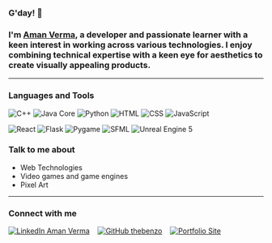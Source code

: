 ### G'day! 👋
### I'm [Aman Verma](https://drive.google.com/file/d/1Rh195otWZTKvbSSptQpoTWPYtKRxQLUE/view?usp=drive_link), a developer and passionate learner with a keen interest in working across various technologies. I enjoy combining technical expertise with a keen eye for aesthetics to create visually appealing products.

---
### Languages and Tools
![C++](https://img.shields.io/badge/C++-%2300599C.svg?style=for-the-badge)
![Java Core](https://img.shields.io/badge/Java_Core-%2300599C.svg?style=for-the-badge)
![Python](https://img.shields.io/badge/Python-%2300599C.svg?style=for-the-badge)
![HTML](https://img.shields.io/badge/HTML-%2300599C.svg?style=for-the-badge)
![CSS](https://img.shields.io/badge/CSS-%2300599C.svg?style=for-the-badge)
![JavaScript](https://img.shields.io/badge/JavaScript-%2300599C.svg?style=for-the-badge)

![React](https://img.shields.io/badge/React-%23316131.svg?style=for-the-badge)
![Flask](https://img.shields.io/badge/Flask-%23316131.svg?style=for-the-badge)
![Pygame](https://img.shields.io/badge/Pygame-%23316131.svg?style=for-the-badge)
![SFML](https://img.shields.io/badge/SFML-%23316131.svg?style=for-the-badge)
![Unreal Engine 5](https://img.shields.io/badge/Unreal_Engine_5-%23316131.svg?style=for-the-badge)

### Talk to me about
- Web Technologies
- Video games and game engines
- Pixel Art

---
### Connect with me
[![LinkedIn Aman Verma](https://img.shields.io/badge/LinkedIn-0077B5?style=social&logo=linkedin)](https://www.linkedin.com/in/aman-vrma)
&nbsp;&nbsp;
[![GitHub thebenzo](https://img.shields.io/github/followers/thebenzo?label=follow&style=social)](https://github.com/thebenzo)
&nbsp;&nbsp;
[![Portfolio Site](https://img.shields.io/badge/thebenzo.github.io-white?style=flat)](https://thebenzo.github.io)
